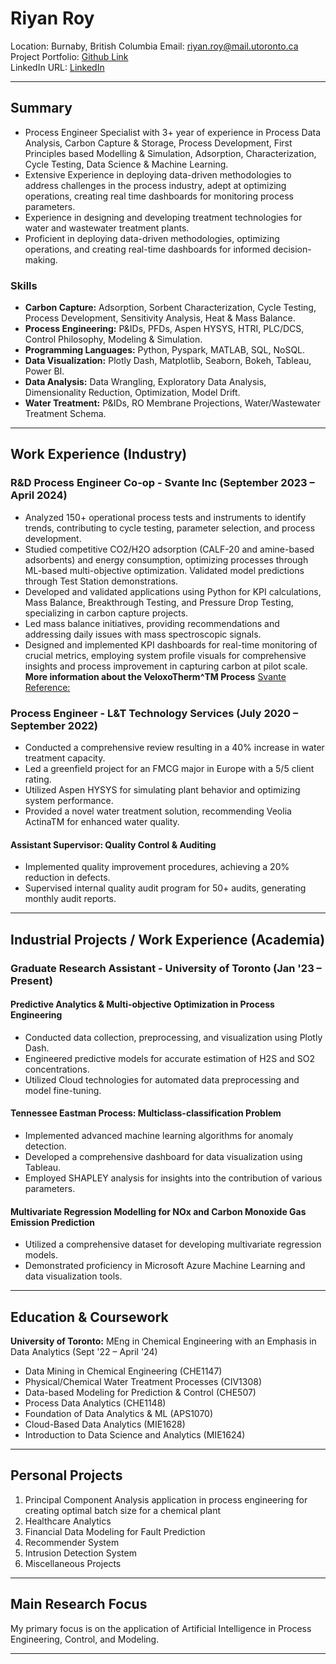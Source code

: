 # Riyan Roy

Location: Burnaby, British Columbia
Email: riyan.roy@mail.utoronto.ca
<br>
Project Portfolio: [Github Link](https://github.com/ryanroy9698?tab=repositories)
<br>
LinkedIn URL: [LinkedIn](https://www.linkedin.com/in/riyan-roy-9b3955132)

---

## Summary

- Process Engineer Specialist with 3+ year of experience in Process Data Analysis, Carbon Capture & Storage, Process Development, First Principles based Modelling & Simulation, Adsorption, Characterization, Cycle Testing, Data Science & Machine Learning.
- Extensive Experience in deploying data-driven methodologies to address challenges in the process industry, adept at optimizing operations, creating real time dashboards for monitoring process parameters.
- Experience in designing and developing treatment technologies for water and wastewater treatment plants.
- Proficient in deploying data-driven methodologies, optimizing operations, and creating real-time dashboards for informed decision-making.

### Skills

- **Carbon Capture:**  Adsorption, Sorbent Characterization, Cycle Testing, Process Development, Sensitivity Analysis, Heat & Mass Balance.
- **Process Engineering:** P&IDs, PFDs, Aspen HYSYS, HTRI, PLC/DCS, Control Philosophy, Modeling & Simulation.
- **Programming Languages:** Python, Pyspark, MATLAB, SQL, NoSQL.
- **Data Visualization:** Plotly Dash, Matplotlib, Seaborn, Bokeh, Tableau, Power BI.
- **Data Analysis:** Data Wrangling, Exploratory Data Analysis, Dimensionality Reduction, Optimization, Model Drift.
- **Water Treatment:** P&IDs, RO Membrane Projections, Water/Wastewater Treatment Schema.

---

## Work Experience (Industry)

### R&D Process Engineer Co-op - Svante Inc (September 2023 – April 2024)

- Analyzed 150+ operational process tests and instruments to identify trends, contributing to cycle testing, parameter selection, and process development.
- Studied competitive CO2/H2O adsorption (CALF-20 and amine-based adsorbents) and energy consumption, optimizing processes through ML-based multi-objective optimization. Validated model predictions through Test Station demonstrations.
- Developed and validated applications using Python for KPI calculations, Mass Balance, Breakthrough Testing, and Pressure Drop Testing, specializing in carbon capture projects.
- Led mass balance initiatives, providing recommendations and addressing daily issues with mass spectroscopic signals.
- Designed and implemented KPI dashboards for real-time monitoring of crucial metrics, employing system profile visuals for comprehensive insights and process improvement in capturing carbon at pilot scale.
**More information about the VeloxoTherm^TM Process** [Svante Reference:](https://www.svanteinc.com/carbon-capture-technology)

### Process Engineer - L&T Technology Services (July 2020 – September 2022)

- Conducted a comprehensive review resulting in a 40% increase in water treatment capacity.
- Led a greenfield project for an FMCG major in Europe with a 5/5 client rating.
- Utilized Aspen HYSYS for simulating plant behavior and optimizing system performance.
- Provided a novel water treatment solution, recommending Veolia ActinaTM for enhanced water quality.

#### Assistant Supervisor: Quality Control & Auditing

- Implemented quality improvement procedures, achieving a 20% reduction in defects.
- Supervised internal quality audit program for 50+ audits, generating monthly audit reports.

---

## Industrial Projects / Work Experience (Academia)

### Graduate Research Assistant - University of Toronto (Jan '23 – Present)

#### Predictive Analytics & Multi-objective Optimization in Process Engineering

- Conducted data collection, preprocessing, and visualization using Plotly Dash.
- Engineered predictive models for accurate estimation of H2S and SO2 concentrations.
- Utilized Cloud technologies for automated data preprocessing and model fine-tuning.

#### Tennessee Eastman Process: Multiclass-classification Problem

- Implemented advanced machine learning algorithms for anomaly detection.
- Developed a comprehensive dashboard for data visualization using Tableau.
- Employed SHAPLEY analysis for insights into the contribution of various parameters.

#### Multivariate Regression Modelling for NOx and Carbon Monoxide Gas Emission Prediction

- Utilized a comprehensive dataset for developing multivariate regression models.
- Demonstrated proficiency in Microsoft Azure Machine Learning and data visualization tools.

---

## Education & Coursework

**University of Toronto:** MEng in Chemical Engineering with an Emphasis in Data Analytics (Sept '22 – April '24)

- Data Mining in Chemical Engineering (CHE1147)
- Physical/Chemical Water Treatment Processes (CIV1308)
- Data-based Modeling for Prediction & Control (CHE507)
- Process Data Analytics (CHE1148)
- Foundation of Data Analytics & ML (APS1070)
- Cloud-Based Data Analytics (MIE1628)
- Introduction to Data Science and Analytics (MIE1624)

---

## Personal Projects

1. Principal Component Analysis application in process engineering for creating optimal batch size for a chemical plant
2. Healthcare Analytics
3. Financial Data Modeling for Fault Prediction
4. Recommender System
5. Intrusion Detection System
6. Miscellaneous Projects

---

## Main Research Focus

My primary focus is on the application of Artificial Intelligence in Process Engineering, Control, and Modeling.

---
